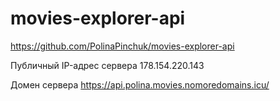 # movies-explorer-api

https://github.com/PolinaPinchuk/movies-explorer-api
 
Публичный IP-адрес сервера
178.154.220.143

Домен сервера
https://api.polina.movies.nomoredomains.icu/

